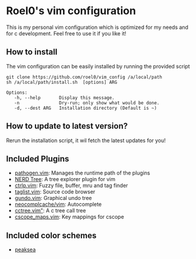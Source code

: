 # Roel0's vim configuration

This is my personal vim configuration which is optimized for my needs and for c development. Feel free to use it if you like it!


## How to install

The vim configuration can be easily installed by running the provided script

	git clone https://github.com/roel0/vim_config /a/local/path
	sh /a/local/path/install.sh  [options] ARG

	Options:
	   -h, --help       Display this message.
	   -n               Dry-run; only show what would be done.
	   -d, --dest ARG   Installation directory (Default is ~)

## How to update to latest version?

Rerun the installation script, it wil fetch the latest updates for you!



## Included Plugins


* [pathogen.vim](https://github.com/tpope/vim-pathogen): Manages the runtime path of the plugins
* [NERD Tree](https://github.com/scrooloose/nerdtree): A tree explorer plugin for vim
* [ctrlp.vim](https://github.com/ctrlpvim/ctrlp.vim): Fuzzy file, buffer, mru and tag finder
* [taglist.vim](https://github.com/vim-scripts/taglist.vim): Source code browser
* [gundo.vim](https://github.com/sjl/gundo.vim): Graphical undo tree
* [neocomplcache/vim](https://github.com/Shougo/neocomplcache.vim): Autocomplete
* [cctree.vim"](https://github.com/hari-rangarajan/CCTree): A c tree call tree
* [cscope_maps.vim](https://github.com/chazy/cscope_maps): Key mappings for cscope

## Included color schemes

* [peaksea](https://github.com/vim-scripts/peaksea)

